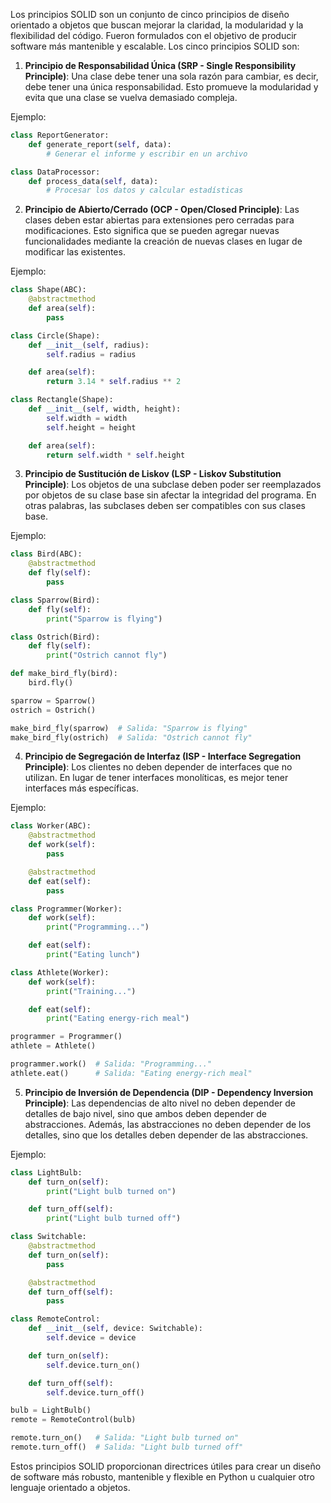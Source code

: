 Los principios SOLID son un conjunto de cinco principios de diseño orientado a objetos que buscan mejorar la claridad, la modularidad y la flexibilidad del código. Fueron formulados con el objetivo de producir software más mantenible y escalable. Los cinco principios SOLID son:

1. **Principio de Responsabilidad Única (SRP - Single Responsibility Principle)**: Una clase debe tener una sola razón para cambiar, es decir, debe tener una única responsabilidad. Esto promueve la modularidad y evita que una clase se vuelva demasiado compleja.

Ejemplo:

```python
class ReportGenerator:
    def generate_report(self, data):
        # Generar el informe y escribir en un archivo

class DataProcessor:
    def process_data(self, data):
        # Procesar los datos y calcular estadísticas
```

2. **Principio de Abierto/Cerrado (OCP - Open/Closed Principle)**: Las clases deben estar abiertas para extensiones pero cerradas para modificaciones. Esto significa que se pueden agregar nuevas funcionalidades mediante la creación de nuevas clases en lugar de modificar las existentes.

Ejemplo:

```python
class Shape(ABC):
    @abstractmethod
    def area(self):
        pass

class Circle(Shape):
    def __init__(self, radius):
        self.radius = radius

    def area(self):
        return 3.14 * self.radius ** 2

class Rectangle(Shape):
    def __init__(self, width, height):
        self.width = width
        self.height = height

    def area(self):
        return self.width * self.height
```

3. **Principio de Sustitución de Liskov (LSP - Liskov Substitution Principle)**: Los objetos de una subclase deben poder ser reemplazados por objetos de su clase base sin afectar la integridad del programa. En otras palabras, las subclases deben ser compatibles con sus clases base.

Ejemplo:

```python
class Bird(ABC):
    @abstractmethod
    def fly(self):
        pass

class Sparrow(Bird):
    def fly(self):
        print("Sparrow is flying")

class Ostrich(Bird):
    def fly(self):
        print("Ostrich cannot fly")

def make_bird_fly(bird):
    bird.fly()

sparrow = Sparrow()
ostrich = Ostrich()

make_bird_fly(sparrow)  # Salida: "Sparrow is flying"
make_bird_fly(ostrich)  # Salida: "Ostrich cannot fly"
```

4. **Principio de Segregación de Interfaz (ISP - Interface Segregation Principle)**: Los clientes no deben depender de interfaces que no utilizan. En lugar de tener interfaces monolíticas, es mejor tener interfaces más específicas.

Ejemplo:

```python
class Worker(ABC):
    @abstractmethod
    def work(self):
        pass

    @abstractmethod
    def eat(self):
        pass

class Programmer(Worker):
    def work(self):
        print("Programming...")

    def eat(self):
        print("Eating lunch")

class Athlete(Worker):
    def work(self):
        print("Training...")

    def eat(self):
        print("Eating energy-rich meal")

programmer = Programmer()
athlete = Athlete()

programmer.work()  # Salida: "Programming..."
athlete.eat()      # Salida: "Eating energy-rich meal"
```

5. **Principio de Inversión de Dependencia (DIP - Dependency Inversion Principle)**: Las dependencias de alto nivel no deben depender de detalles de bajo nivel, sino que ambos deben depender de abstracciones. Además, las abstracciones no deben depender de los detalles, sino que los detalles deben depender de las abstracciones.

Ejemplo:

```python
class LightBulb:
    def turn_on(self):
        print("Light bulb turned on")

    def turn_off(self):
        print("Light bulb turned off")

class Switchable:
    @abstractmethod
    def turn_on(self):
        pass

    @abstractmethod
    def turn_off(self):
        pass

class RemoteControl:
    def __init__(self, device: Switchable):
        self.device = device

    def turn_on(self):
        self.device.turn_on()

    def turn_off(self):
        self.device.turn_off()

bulb = LightBulb()
remote = RemoteControl(bulb)

remote.turn_on()   # Salida: "Light bulb turned on"
remote.turn_off()  # Salida: "Light bulb turned off"
```

Estos principios SOLID proporcionan directrices útiles para crear un diseño de software más robusto, mantenible y flexible en Python u cualquier otro lenguaje orientado a objetos.